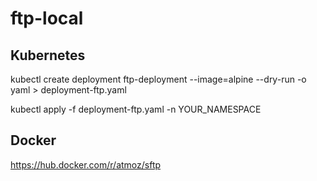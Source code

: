 # ftp-local

## Kubernetes

kubectl create deployment ftp-deployment --image=alpine --dry-run -o yaml > deployment-ftp.yaml

kubectl apply -f deployment-ftp.yaml -n YOUR_NAMESPACE 



## Docker 
https://hub.docker.com/r/atmoz/sftp
